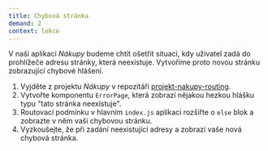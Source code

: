 ```yaml
---
title: Chybová stránka
demand: 2
context: lekce
---
```


V naší aplikaci _Nákupy_ budeme chtít ošetřit situaci, kdy uživatel zadá do prohlížeče adresu stránky, která neexistuje. Vytvoříme proto novou stránku zobrazující chybové hlášení.

1. Vyjděte z projektu _Nákupy_ v repozitáři [projekt-nakupy-routing](https://github.com/Czechitas-podklady-WEB/projekt-nakupy-routing).
1. Vytvořte komponentu `ErrorPage`, která zobrazí nějakou hezkou hlášku typu "tato stránka neexistuje".
1. Routovací podmínku v hlavním `index.js` aplikaci rozšiřte o `else` blok a zobrazte v něm vaši chybovou stránku.
1. Vyzkoušejte, že při zadání neexistující adresy a zobrazí vaše nová chybová stránka.
